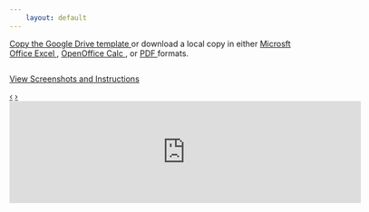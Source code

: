 ```yaml
---
    layout: default
---
```

<p>
  <a href="https://drive.google.com/previewtemplate?id=0AuVJw958eZnndGZkTk1weFJzREEtdGo0LUdlLWQ3c2c&mode=public#">
    Copy the Google Drive template
  </a>
  or download a local copy in either
  <a href="https://docs.google.com/spreadsheet/fm?id=tfdNMpxRsDA-tj4-Ge-d7sg.05579237634458261565.6223637013498307438&fmcmd=420">
    Microsft Office Excel
  </a>,
  <a href="https://docs.google.com/spreadsheet/fm?id=tfdNMpxRsDA-tj4-Ge-d7sg.05579237634458261565.6223637013498307438&fmcmd=13">
    OpenOffice Calc
  </a>, or
  <a href="https://docs.google.com/spreadsheet/fm?id=tfdNMpxRsDA-tj4-Ge-d7sg.05579237634458261565.6223637013498307438&fmcmd=12&size=0&fzr=true&portrait=true&fitw=true&locale=en_US&gridlines=true&printtitle=true&sheetnames=true&pagenum=CENTER">
    PDF
  </a>
  formats.
</p>
<div class="row-fluid">
<div id="myCarousel" class="carousel slide">
  <div class="carousel-inner" data-bind="foreach: photos">
    <div class="item active">
	  <!-- An inital image is used even though it will be replaced by the ko binding in case a visitor does not have js enabled -->
      <img data-bind="attr: { src: url }" alt=""
	    src="http://lh5.ggpht.com/-xU2pWJZygAw/UOJh2aTltXI/AAAAAAAAE9A/uPBieTV1R5A/s800/Screenshot_2012-12-31-21-37-21.png">
      <div class="carousel-caption">
        <p data-bind="text: caption">
		  <!-- Here's a link to the full album in case visitor disabled js. -->
		  <a href="https://plus.google.com/photos/106258285517412659099/albums/5828327848470063681">View Screenshots and Instructions</a>
		</p>
      </div>
    </div>
  </div>
  <a class="left carousel-control" href="#myCarousel" data-slide="prev">&lsaquo;</a>
  <a class="right carousel-control" href="#myCarousel" data-slide="next">&rsaquo;</a>
</div>
</div>

<iframe width="620" height="180" frameborder="0" scrolling="no" marginheight="0" marginwidth="0" src="https://drive.google.com/embeddedtemplate?id=0AuVJw958eZnndGZkTk1weFJzREEtdGo0LUdlLWQ3c2c" style="margin:0 auto"> </iframe>
<script src="//ajax.aspnetcdn.com/ajax/knockout/knockout-2.2.1.js"> </script>
<script>
// stupid Array::map polyfill
if(!Array.prototype.map) Array.prototype.map = function(fn) { return jQuery.map(this, fn); };

function Photo(url, caption){
  this.url = ko.observable(url);
  this.caption = caption;
}

function PicasaWebAlbum(userid, albumid){
  var self = this,
      query_string = "?alt=json&kind=photo&hl=en_US&callback=?";

  self.photos = ko.observableArray([]);
  self.url = ['http://picasaweb.google.com/data/feed/base/user', userid, 'albumid', albumid + query_string].join('/');

  $.getJSON(self.url, function(data){
	self.photos(data.feed.entry.map(function(v,k){
	  // Since the large image size is not listed in the feed, the string replace is used.
	  return new Photo(v.media$group.media$thumbnail[0].url.replace('/s72/','/s800/'), v.title.$t);
	}));
    $('.carousel-inner .item:first').addClass('active'); // Make sure that the first photo is '.active'
    $('.carousel').carousel({interval:false}); // For an instructional site like this one, auto-pagination is a bad idea.
  });
}

var album = new PicasaWebAlbum("106258285517412659099", "5828327848470063681");
// The `.active` class needs to be removed from the template so that not all photos are marked as such.
$('.carousel-inner .item').removeClass('active');
ko.applyBindings(album);
console.log(album);
</script>
